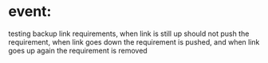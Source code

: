 # event:
testing backup link requirements, when link is still up
should not push the requirement, when link goes down the requirement
is pushed, and when link goes up again the requirement is removed
